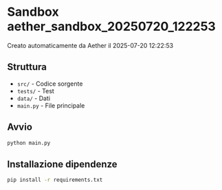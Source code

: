 # Sandbox aether_sandbox_20250720_122253

Creato automaticamente da Aether il 2025-07-20 12:22:53

## Struttura
- `src/` - Codice sorgente
- `tests/` - Test
- `data/` - Dati
- `main.py` - File principale

## Avvio
```bash
python main.py
```

## Installazione dipendenze
```bash
pip install -r requirements.txt
```
